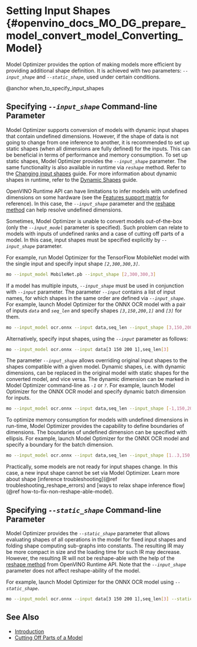 # Setting Input Shapes {#openvino_docs_MO_DG_prepare_model_convert_model_Converting_Model}

Model Optimizer provides the option of making models more efficient by providing additional shape definition.
It is achieved with two parameters: *`--input_shape`* and *`--static_shape`*, used under certain conditions.

@anchor when_to_specify_input_shapes
## Specifying *`--input_shape`* Command-line Parameter
Model Optimizer supports conversion of models with dynamic input shapes that contain undefined dimensions.
However, if the shape of data is not going to change from one inference to another,
it is recommended to set up static shapes (when all dimensions are fully defined) for the inputs.
This can be beneficial in terms of performance and memory consumption.
To set up static shapes, Model Optimizer provides the *`--input_shape`* parameter.
The same functionality is also available in runtime via *`reshape`* method. Refer to the [Changing input shapes](../../../OV_Runtime_UG/ShapeInference.md) guide.
For more information about dynamic shapes in runtime, refer to the [Dynamic Shapes](../../../OV_Runtime_UG/ov_dynamic_shapes.md) guide.

OpenVINO Runtime API can have limitations to infer models with undefined dimensions on some hardware (see the [Features support matrix](../../../OV_Runtime_UG/supported_plugins/Device_Plugins.md) for reference).
In this case, the *`--input_shape`* parameter and the [reshape method](../../../OV_Runtime_UG/ShapeInference.md) can help resolve undefined dimensions.

Sometimes, Model Optimizer is unable to convert models out-of-the-box (only the *`--input_model`* parameter is specified).
Such problem can relate to models with inputs of undefined ranks and a case of cutting off parts of a model.
In this case, input shapes must be specified explicitly by *`--input_shape`* parameter.

For example, run Model Optimizer for the TensorFlow MobileNet model with the single input
and specify input shape *`[2,300,300,3]`*.

```sh
mo --input_model MobileNet.pb --input_shape [2,300,300,3]
```

If a model has multiple inputs, *`--input_shape`* must be used in conjunction with *`--input`* parameter.
The parameter *`--input`* contains a list of input names, for which shapes in the same order are defined via *`--input_shape`*.
For example, launch Model Optimizer for the ONNX OCR model with a pair of inputs *`data`* and *`seq_len`* 
and specify shapes *`[3,150,200,1]`* and *`[3]`* for them.

```sh
mo --input_model ocr.onnx --input data,seq_len --input_shape [3,150,200,1],[3]
```

Alternatively, specify input shapes, using the *`--input`* parameter as follows:

```sh
mo --input_model ocr.onnx --input data[3 150 200 1],seq_len[3]
```

The parameter *`--input_shape`* allows overriding original input shapes to the shapes compatible with a given model.
Dynamic shapes, i.e. with dynamic dimensions, can be replaced in the original model with static shapes for the converted model, and vice versa.
The dynamic dimension can be marked in Model Optimizer command-line as *`-1`* or *`?`*.
For example, launch Model Optimizer for the ONNX OCR model and specify dynamic batch dimension for inputs.

```sh
mo --input_model ocr.onnx --input data,seq_len --input_shape [-1,150,200,1],[-1]
```

To optimize memory consumption for models with undefined dimensions in run-time, Model Optimizer provides the capability to define boundaries of dimensions.
The boundaries of undefined dimension can be specified with ellipsis.
For example, launch Model Optimizer for the ONNX OCR model and specify a boundary for the batch dimension.

```sh
mo --input_model ocr.onnx --input data,seq_len --input_shape [1..3,150,200,1],[1..3]
```

Practically, some models are not ready for input shapes change.
In this case, a new input shape cannot be set via Model Optimizer.
Learn more about shape [inference troubleshooting](@ref troubleshooting_reshape_errors) and [ways to relax shape inference flow](@ref how-to-fix-non-reshape-able-model). 

## Specifying *`--static_shape`* Command-line Parameter
Model Optimizer provides the *`--static_shape`* parameter that allows evaluating shapes of all operations in the model for fixed input shapes
and folding shape computing sub-graphs into constants. The resulting IR may be more compact in size and the loading time for such IR may decrease.
However, the resulting IR will not be reshape-able with the help of the [reshape method](../../../OV_Runtime_UG/ShapeInference.md) from OpenVINO Runtime API.
Note that the *`--input_shape`* parameter does not affect reshape-ability of the model.

For example, launch Model Optimizer for the ONNX OCR model using *`--static_shape`*.

```sh
mo --input_model ocr.onnx --input data[3 150 200 1],seq_len[3] --static_shape
```

## See Also
* [Introduction](../../Deep_Learning_Model_Optimizer_DevGuide.md)
* [Cutting Off Parts of a Model](Cutting_Model.md)
